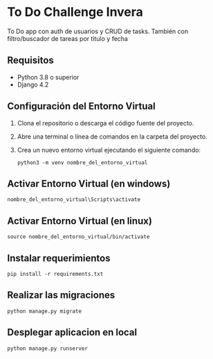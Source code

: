# To Do Challenge Invera

To Do app con auth de usuarios y CRUD de tasks. También con filtro/buscador de tareas por titulo y fecha

## Requisitos

- Python 3.8 o superior
- Django 4.2

## Configuración del Entorno Virtual

1. Clona el repositorio o descarga el código fuente del proyecto.
2. Abre una terminal o línea de comandos en la carpeta del proyecto.
3. Crea un nuevo entorno virtual ejecutando el siguiente comando:

   ```shell
   python3 -m venv nombre_del_entorno_virtual

## Activar Entorno Virtual (en windows)

    nombre_del_entorno_virtual\Scripts\activate

## Activar Entorno Virtual (en linux)

    source nombre_del_entorno_virtual/bin/activate

## Instalar requerimientos

    pip install -r requirements.txt

## Realizar las migraciones

    python manage.py migrate

## Desplegar aplicacion en local

    python manage.py runserver